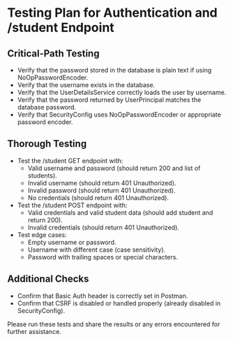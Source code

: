 # Testing Plan for Authentication and /student Endpoint

## Critical-Path Testing
- Verify that the password stored in the database is plain text if using NoOpPasswordEncoder.
- Verify that the username exists in the database.
- Verify that the UserDetailsService correctly loads the user by username.
- Verify that the password returned by UserPrincipal matches the database password.
- Verify that SecurityConfig uses NoOpPasswordEncoder or appropriate password encoder.

## Thorough Testing
- Test the /student GET endpoint with:
  - Valid username and password (should return 200 and list of students).
  - Invalid username (should return 401 Unauthorized).
  - Invalid password (should return 401 Unauthorized).
  - No credentials (should return 401 Unauthorized).
- Test the /student POST endpoint with:
  - Valid credentials and valid student data (should add student and return 200).
  - Invalid credentials (should return 401 Unauthorized).
- Test edge cases:
  - Empty username or password.
  - Username with different case (case sensitivity).
  - Password with trailing spaces or special characters.

## Additional Checks
- Confirm that Basic Auth header is correctly set in Postman.
- Confirm that CSRF is disabled or handled properly (already disabled in SecurityConfig).

Please run these tests and share the results or any errors encountered for further assistance.
